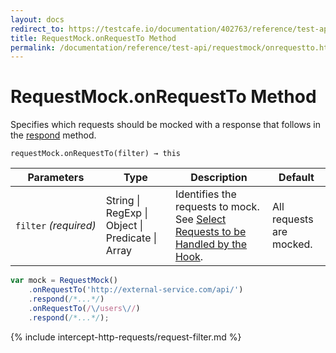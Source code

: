```yaml
---
layout: docs
redirect_to: https://testcafe.io/documentation/402763/reference/test-api/requestmock/onrequestto
title: RequestMock.onRequestTo Method
permalink: /documentation/reference/test-api/requestmock/onrequestto.html
---
```

# RequestMock.onRequestTo Method

Specifies which requests should be mocked with a response that follows in the [respond](respond.md) method.

```text
requestMock.onRequestTo(filter) → this
```

Parameters | Type | Description | Default
---------- | ---- | ----------- | -----
`filter`&#160;*(required)* | String &#124; RegExp &#124; Object &#124; Predicate &#124; Array | Identifies the requests to mock. See [Select Requests to be Handled by the Hook](#select-requests-to-be-handled-by-the-hook). | All requests are mocked.

```js
var mock = RequestMock()
    .onRequestTo('http://external-service.com/api/')
    .respond(/*...*/)
    .onRequestTo(/\/users\//)
    .respond(/*...*/);
```

{% include intercept-http-requests/request-filter.md %}